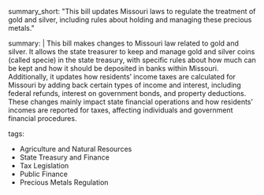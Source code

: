 summary_short: "This bill updates Missouri laws to regulate the treatment of gold and silver, including rules about holding and managing these precious metals."

summary: |
  This bill makes changes to Missouri law related to gold and silver. It allows the state treasurer to keep and manage gold and silver coins (called specie) in the state treasury, with specific rules about how much can be kept and how it should be deposited in banks within Missouri. Additionally, it updates how residents’ income taxes are calculated for Missouri by adding back certain types of income and interest, including federal refunds, interest on government bonds, and property deductions. These changes mainly impact state financial operations and how residents’ incomes are reported for taxes, affecting individuals and government financial procedures.

tags:
  - Agriculture and Natural Resources
  - State Treasury and Finance
  - Tax Legislation
  - Public Finance
  - Precious Metals Regulation
